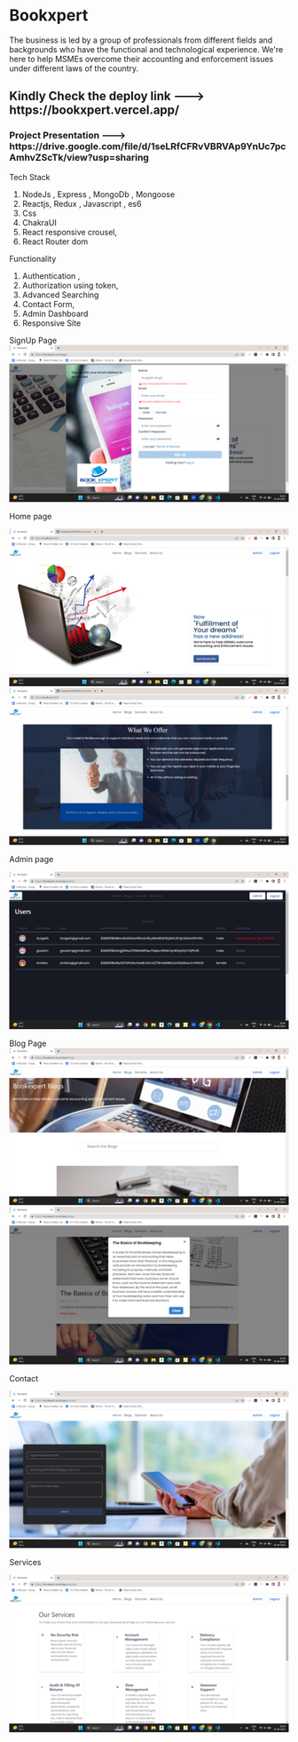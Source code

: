 # Bookxpert 
The business is led by a group of professionals from different fields and backgrounds who have the functional and technological experience. We're here to help MSMEs overcome their accounting and enforcement issues under different laws of the country.

 <h2> Kindly Check the deploy link ---> https://bookxpert.vercel.app/   </h2>

<h3> Project Presentation  ---> https://drive.google.com/file/d/1seLRfCFRvVBRVAp9YnUc7pcAmhvZScTk/view?usp=sharing  </h3>
 
Tech Stack 

1. NodeJs , Express , MongoDb , Mongoose 
2. Reactjs, Redux , Javascript , es6
3. Css
4. ChakraUI
5. React responsive crousel,
6. React Router dom 

Functionality

1. Authentication  ,
2. Authorization using token,
3. Advanced Searching 
4. Contact Form,
5. Admin Dashboard 
6. Responsive Site



SignUp Page
![SignUp page](https://github.com/Durgesh9871/ReadmeImages/blob/main/Bookxpert/signup.png?raw=true)


Home page

![homepage](https://github.com/Durgesh9871/ReadmeImages/blob/main/Bookxpert/homepage.png?raw=true)
![homepage](https://github.com/Durgesh9871/ReadmeImages/blob/main/Bookxpert/offer.png?raw=true)

Admin page

![Admin page](https://github.com/Durgesh9871/ReadmeImages/blob/main/Bookxpert/admin.png?raw=true)


Blog Page
![Blog  page](https://github.com/Durgesh9871/ReadmeImages/blob/main/Bookxpert/blog.png?raw=true) 
![Blog  page](https://github.com/Durgesh9871/ReadmeImages/blob/main/Bookxpert/blog1.png?raw=true) 

Contact

![Contact page](https://github.com/Durgesh9871/ReadmeImages/blob/main/Bookxpert/contact.png?raw=true) 

Services

![Service page](https://github.com/Durgesh9871/ReadmeImages/blob/main/Bookxpert/services.png?raw=true) 
